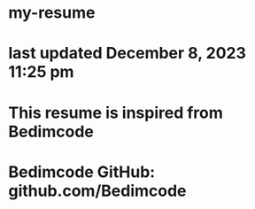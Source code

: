 # my-resume
# last updated December 8, 2023 11:25 pm
# This resume is inspired from Bedimcode
# Bedimcode GitHub: github.com/Bedimcode
